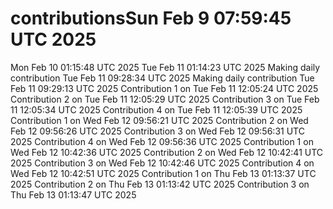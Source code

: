 # contributionsSun Feb  9 07:59:45 UTC 2025
Mon Feb 10 01:15:48 UTC 2025
Tue Feb 11 01:14:23 UTC 2025
Making daily contribution
Tue Feb 11 09:28:34 UTC 2025
Making daily contribution
Tue Feb 11 09:29:13 UTC 2025
Contribution 1 on Tue Feb 11 12:05:24 UTC 2025
Contribution 2 on Tue Feb 11 12:05:29 UTC 2025
Contribution 3 on Tue Feb 11 12:05:34 UTC 2025
Contribution 4 on Tue Feb 11 12:05:39 UTC 2025
Contribution 1 on Wed Feb 12 09:56:21 UTC 2025
Contribution 2 on Wed Feb 12 09:56:26 UTC 2025
Contribution 3 on Wed Feb 12 09:56:31 UTC 2025
Contribution 4 on Wed Feb 12 09:56:36 UTC 2025
Contribution 1 on Wed Feb 12 10:42:36 UTC 2025
Contribution 2 on Wed Feb 12 10:42:41 UTC 2025
Contribution 3 on Wed Feb 12 10:42:46 UTC 2025
Contribution 4 on Wed Feb 12 10:42:51 UTC 2025
Contribution 1 on Thu Feb 13 01:13:37 UTC 2025
Contribution 2 on Thu Feb 13 01:13:42 UTC 2025
Contribution 3 on Thu Feb 13 01:13:47 UTC 2025
